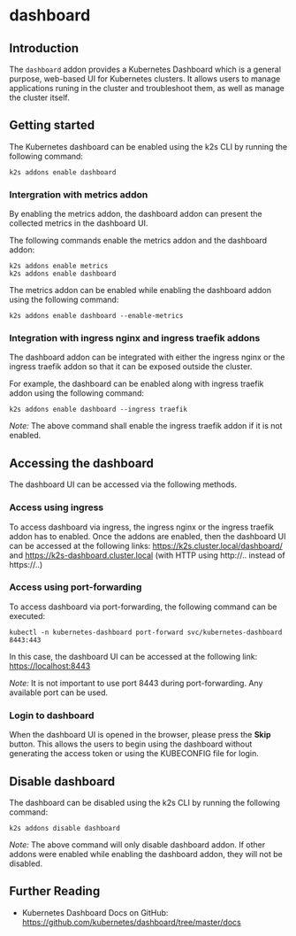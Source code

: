 <!--
SPDX-FileCopyrightText: © 2023 Siemens Healthcare GmbH

SPDX-License-Identifier: MIT
-->

# dashboard

## Introduction

The `dashboard` addon provides a Kubernetes Dashboard which is a general purpose, web-based UI for Kubernetes clusters. It allows users to manage applications runing in the cluster and troubleshoot them, as well as manage the cluster itself.

## Getting started

The Kubernetes dashboard can be enabled using the k2s CLI by running the following command:

```
k2s addons enable dashboard
```

### Intergration with metrics addon

By enabling the metrics addon, the dashboard addon can present the collected metrics in the dashboard UI.

The following commands enable the metrics addon and the dashboard addon:

```
k2s addons enable metrics
k2s addons enable dashboard
```

The metrics addon can be enabled while enabling the dashboard addon using the following command:

```
k2s addons enable dashboard --enable-metrics
```

### Integration with ingress nginx and ingress traefik addons

The dashboard addon can be integrated with either the ingress nginx or the ingress traefik addon so that it can be exposed outside the cluster.

For example, the dashboard can be enabled along with ingress traefik addon using the following command:

```
k2s addons enable dashboard --ingress traefik
```

_Note:_ The above command shall enable the ingress traefik addon if it is not enabled.

## Accessing the dashboard

The dashboard UI can be accessed via the following methods.

### Access using ingress

To access dashboard via ingress, the ingress nginx or the ingress traefik addon has to enabled.
Once the addons are enabled, then the dashboard UI can be accessed at the following links:
<https://k2s.cluster.local/dashboard/> and <https://k2s-dashboard.cluster.local> (with HTTP using http://.. instead of https://..)

### Access using port-forwarding

To access dashboard via port-forwarding, the following command can be executed:

```
kubectl -n kubernetes-dashboard port-forward svc/kubernetes-dashboard 8443:443
```

In this case, the dashboard UI can be accessed at the following link: <https://localhost:8443>

_Note:_ It is not important to use port 8443 during port-forwarding. Any available port can be used.

### Login to dashboard

When the dashboard UI is opened in the browser, please press the **Skip** button. This allows the users to begin using the dashboard without generating the access token or using the KUBECONFIG file for login.

## Disable dashboard

The dashboard can be disabled using the k2s CLI by running the following command:

```
k2s addons disable dashboard
```

_Note:_ The above command will only disable dashboard addon. If other addons were enabled while enabling the dashboard addon, they will not be disabled.

## Further Reading

- Kubernetes Dashboard Docs on GitHub: <https://github.com/kubernetes/dashboard/tree/master/docs>
